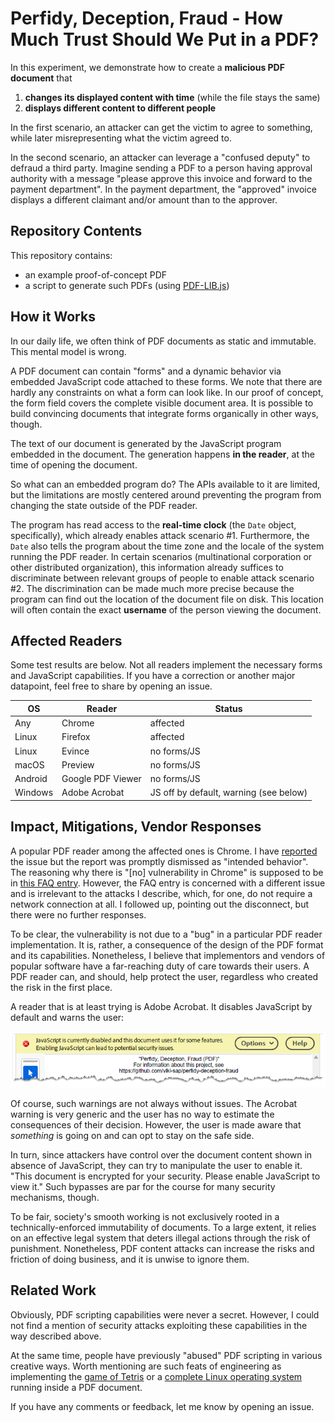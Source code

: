 # Perfidy, Deception, Fraud - How Much Trust Should We Put in a PDF?

In this experiment, we demonstrate how to create a **malicious PDF document** that
1. **changes its displayed content with time** (while the file stays the same)
2. **displays different content to different people**

In the first scenario, an attacker can get the victim to agree to something, while later misrepresenting what the victim agreed to.

In the second scenario, an attacker can leverage a "confused deputy" to defraud a third party. Imagine sending a PDF to a person having approval authority with a message "please approve this invoice and forward to the payment department". In the payment department, the "approved" invoice displays a different claimant and/or amount than to the approver.

## Repository Contents

This repository contains:
* an example proof-of-concept PDF
* a script to generate such PDFs (using [PDF-LIB.js](https://pdf-lib.js.org/))

## How it Works

In our daily life, we often think of PDF documents as static and immutable. This mental model is wrong.

A PDF document can contain "forms" and a dynamic behavior via embedded JavaScript code attached to these forms. We note that there are hardly any constraints on what a form can look like. In our proof of concept, the form field covers the complete visible document area. It is  possible to build convincing documents that integrate forms organically in other ways, though.

The text of our document is generated by the JavaScript program embedded in the document. The generation happens **in the reader**, at the time of opening the document.

So what can an embedded program do? The APIs available to it are limited, but the limitations are mostly centered around preventing the program from changing the state outside of the PDF reader.

The program has read access to the **real-time clock** (the `Date` object, specifically), which already enables attack scenario #1. Furthermore, the `Date` also tells the program about the time zone and the locale of the system running the PDF reader. In certain scenarios (multinational corporation or other distributed organization), this information already suffices to discriminate between relevant groups of people to enable attack scenario #2. The discrimination can be made much more precise because the program can find out the location of the document file on disk. This location will often contain the exact **username** of the person viewing the document.



## Affected Readers

Some test results are below. Not all readers implement the necessary forms and JavaScript capabilities. If you have a correction or another major datapoint, feel free to share by opening an issue.

OS | Reader | Status
--- | --- | ---
Any | Chrome | affected
Linux | Firefox | affected
Linux | Evince | no forms/JS
macOS | Preview | no forms/JS
Android | Google PDF Viewer | no forms/JS
Windows | Adobe Acrobat | JS off by default, warning (see below)



## Impact, Mitigations, Vendor Responses


A popular PDF reader among the affected ones is Chrome. I have [reported](https://issues.chromium.org/issues/398554952) the issue but the report was promptly dismissed as "intended behavior". The reasoning why there is "[no] vulnerability in Chrome" is supposed to be in [this FAQ entry](https://chromium.googlesource.com/chromium/src/+/327571afc7365a1280f100ced2e384274ca9534b/docs/security/faq.md#Does-executing-JavaScript-in-a-PDF-file-mean-there_s-an-XSS-vulnerability). However, the FAQ entry is concerned with a different issue and is irrelevant to the attacks I describe, which, for one, do not require a network connection at all. I followed up, pointing out the disconnect, but there were no further responses.


To be clear, the vulnerability is not due to a "bug" in a particular PDF reader implementation. It is, rather, a consequence of the design of the PDF format and its capabilities. Nonetheless, I believe that implementors and vendors of popular software have a far-reaching duty of care towards their users. A PDF reader can, and should, help protect the user, regardless who created the risk in the first place.


A reader that is at least trying is Adobe Acrobat. It disables JavaScript by default and warns the user:

![screenshot](acrobat_js.png "Acrobat user warning")

Of course, such warnings are not always without issues. The Acrobat warning is very generic and the user has no way to estimate the consequences of their decision. However, the user is made aware that *something* is going on and can opt to stay on the safe side.

In turn, since attackers have control over the document content shown in absence of JavaScript, they can try to manipulate the user to enable it. "This document is encrypted for your security. Please enable JavaScript to view it." Such bypasses are par for the course for many security mechanisms, though.


To be fair, society's smooth working is not exclusively rooted in a technically-enforced immutability of documents. To a large extent, it relies on an effective legal system that deters illegal actions through the risk of punishment. Nonetheless, PDF content attacks can increase the risks and friction of doing business, and it is unwise to ignore them.



## Related Work

Obviously, PDF scripting capabilities were never a secret. However, I could not find a mention of security attacks exploiting these capabilities in the way described above.

At the same time, people have previously "abused" PDF scripting in various creative ways. Worth mentioning are such feats of engineering as implementing the [game of Tetris](https://github.com/ThomasRinsma/pdftris) or a [complete Linux operating system](https://github.com/ading2210/linuxpdf) running inside a PDF document.  

If you have any comments or feedback, let me know by opening an issue.


